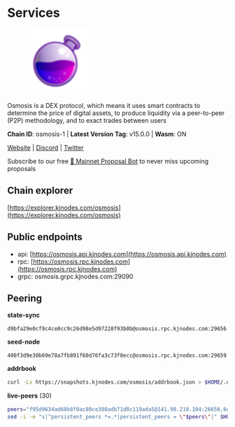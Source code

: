 # Services

<figure><img src="https://raw.githubusercontent.com/kj89/cosmos-images/main/logos/osmosis.png" width="150" alt=""><figcaption></figcaption></figure>

Osmosis is a DEX protocol, which means it uses smart contracts  to determine the price of digital assets, to produce liquidity  via a peer-to-peer (P2P) methodology, and to exact trades between users

**Chain ID**: osmosis-1 | **Latest Version Tag**: v15.0.0 | **Wasm**: ON

[Website](https://osmosis.zone) | [Discord](https://discord.gg/osmosis) | [Twitter](https://twitter.com/osmosiszone)



Subscribe to our free [🤖 Mainnet Proposal Bot](https://t.me/kjnodes_proposal_bot) to never miss upcoming proposals


## Chain explorer
[https://explorer.kjnodes.com/osmosis](https://explorer.kjnodes.com/osmosis)

## Public endpoints

* api: [https://osmosis.api.kjnodes.com](https://osmosis.api.kjnodes.com)
* rpc: [https://osmosis.rpc.kjnodes.com](https://osmosis.rpc.kjnodes.com)
* grpc: osmosis.grpc.kjnodes.com:29090

## Peering

**state-sync**

```text
d9bfa29e0cf9c4ce0cc9c26d98e5d97228f93b0b@osmosis.rpc.kjnodes.com:29656
```

**seed-node**

```text
400f3d9e30b69e78a7fb891f60d76fa3c73f0ecc@osmosis.rpc.kjnodes.com:29659
```

**addrbook**
```bash
curl -Ls https://snapshots.kjnodes.com/osmosis/addrbook.json > $HOME/.osmosisd/config/addrbook.json
```

**live-peers** (30)
```bash
peers="f95d9634ad68b8f0ac80ce308adb71d8c119ada5@141.98.219.104:26656,6e9b0cf3ea78a9a540c75a4cfeb0c6a54b73fee4@65.108.127.166:26656,a2024229e2eed1650ba3a3ea9db67fa318dc232e@142.132.199.3:26656,9b1bfb99d9eb04af32510ed8e3eb83c59448662f@95.214.52.220:26656,1c398af2208984d4e59bc41132e3eac0508abb0f@95.216.76.251:26656,0419c998d6aac0afdb05808ad9a935670248e209@65.108.204.56:26656,c61bf85fd330bb702b1f13f58dd3cf83c5363bf2@149.56.26.22:26656,77bb5fb9b6964d6e861e91c1d55cf82b67d838b5@35.212.77.47:26656,e1b058e5cfa2b836ddaa496b10911da62dcf182e@138.201.8.248:26656,9bdeb59c97c139187236b2ce92c229c3b9156d93@5.78.80.161:26656,34340a9151d4a97a850d2cd64d8778279faf3f96@194.163.181.100:26656,ac2fbcb5de633d136a942c28c3049e3edbc6e69a@85.239.233.61:2000,94e69330d6f4cfe221cdd2ce49ee141e53e5f200@23.106.120.6:26656,5bda7b3070d62b4ddbea815e8bea6c6e9548d17d@65.108.140.115:26656,42745690b41f6a7515c4a87d88efda2e82b55b76@78.46.94.183:26656,f9a920a61ee994b12b77178dd5f1fc1ed39b7cd2@142.132.255.49:26656,4c927f93d430baf31e6d6418e62c56f442f092bc@46.4.28.42:26656,d0c050f33b7aa1032a3763da0e7eb8df0ac72a2c@162.55.92.114:12000,2186d344ff775c8181bf31de600eed0c72b9fe9e@65.109.28.213:26656,4d2605490fcd7369800cb0e1e27ef6d433c1cd96@65.109.20.37:26656,63b4a45bb2276fe141e69ce83750a2c53f1ceeda@198.244.202.196:26656,91ed0275dcc075ba506a150b446f32ca38d805e0@195.14.6.2:26656,a559df67d051d54627a3e25584ff18b8ca55a8b0@95.216.46.251:26656,c257db7b3a7f61688c6452d1e9dcfb3034e54fe8@143.198.98.144:26656,f4b811759e55f665180545ad5e1b42573f660861@135.181.181.251:26656,4cccbb26639559c39f44758d246c5ed928f7717f@176.9.19.66:26656,b54d611ce10b7a4e816fae4e0b87b44f25c7da74@50.242.73.9:26656,3e874613919a6f8b3fc26071fef563c88f031b3c@116.202.236.59:31656,74e8ba742d8312c250f3237c8c8f3f951c01f9df@95.216.4.104:26656,913e9db0332df1152e5afe032ab81bdb65e3f91c@110.11.23.44:26656"
sed -i -e "s|^persistent_peers *=.*|persistent_peers = \"$peers\"|" $HOME/.osmosisd/config/config.toml
```
